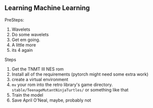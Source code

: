 ## Learning Machine Learning

PreSteps:
1. Wavelets
2. Do some wavelets
3. Get em going.
4. A little more
4. its 4 again

Steps
1. Get the TNMT III NES rom
2. Install all of the requirements (pytorch might need some extra work)
3. create a virtual environment
4. `mv` your rom into the retro library's game directory. `stable/TeenageMutantNinjaTurtles/` or something like that
5. Train the model
6. Save April O'Neal, maybe, probably not
